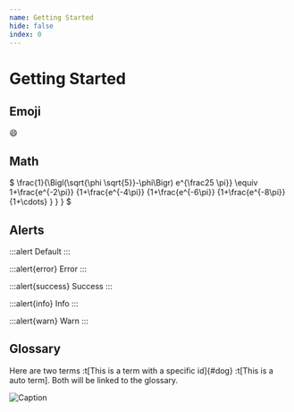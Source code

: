 ```yaml
---
name: Getting Started
hide: false
index: 0
---
```


# Getting Started

## Emoji

:smile:

## Math

$ \frac{1}{\Bigl(\sqrt{\phi \sqrt{5}}-\phi\Bigr) e^{\frac25 \pi}} \equiv 1+\frac{e^{-2\pi}} {1+\frac{e^{-4\pi}} {1+\frac{e^{-6\pi}} {1+\frac{e^{-8\pi}} {1+\cdots} } } } $

## Alerts

:::alert
Default
:::

:::alert{error}
Error
:::

:::alert{success}
Success
:::

:::alert{info}
Info
:::

:::alert{warn}
Warn
:::

## Glossary

Here are two terms :t[This is a term with a specific id]{#dog}
:t[This is a auto term]. Both will be linked to the glossary.

![Caption](/test.jpg "A test his is asdjksfd jkfg sj asdjsdgf sfdj ksdfjskdfsf s sdfd sf asf as asdjkasd asdjaks jd ksjdkjaksd jasdkj aksdj kasdjaskd jaksdj kadjka jdka jdkad jaskd askdj askdjsd kdasj askdj jas")
